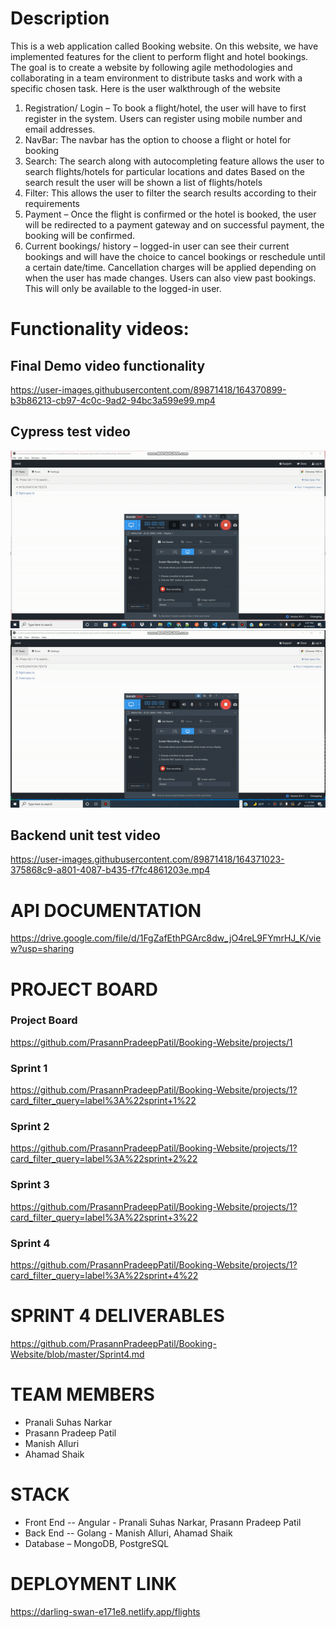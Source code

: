 # Description
This is a web application called Booking website. On this website, we have implemented features for the client to perform flight and hotel bookings. The goal is to create a website by following agile methodologies and collaborating in a team environment to distribute tasks and work with a specific chosen task. Here is the user walkthrough of the website

1. Registration/ Login – To book a flight/hotel, the user will have to first register in the system. Users can register using mobile number and email addresses.
2. NavBar: The navbar has the option to choose a flight or hotel for booking
3. Search: The search along with autocompleting feature allows the user to search flights/hotels for particular locations and dates Based on the search result the user will be shown a list of flights/hotels
4. Filter: This allows the user to filter the search results according to their requirements
5. Payment – Once the flight is confirmed or the hotel is booked, the user will be redirected to a payment gateway and on successful payment, the booking will be confirmed.
6. Current bookings/ history – logged-in user can see their current bookings and will have the choice to cancel bookings or reschedule until a certain date/time. Cancellation charges will be applied depending on when the user has made changes. Users can also view past bookings. This will only be available to the logged-in user.


# Functionality videos:

## Final Demo video functionality
https://user-images.githubusercontent.com/89871418/164370899-b3b86213-cb97-4c0c-9ad2-94bc3a599e99.mp4

## Cypress test video

![Cypress Testing for Flights](/Images/Cypress_Flights.gif)
![Cypress Testing for Flights](/Images/Cypress_Hotels.gif)

## Backend unit test video 

https://user-images.githubusercontent.com/89871418/164371023-375868c9-a801-4087-b435-f7fc4861203e.mp4

# API DOCUMENTATION
https://drive.google.com/file/d/1FgZafEthPGArc8dw_jO4reL9FYmrHJ_K/view?usp=sharing

# PROJECT BOARD

### Project Board 
https://github.com/PrasannPradeepPatil/Booking-Website/projects/1

### Sprint 1
https://github.com/PrasannPradeepPatil/Booking-Website/projects/1?card_filter_query=label%3A%22sprint+1%22

### Sprint 2
https://github.com/PrasannPradeepPatil/Booking-Website/projects/1?card_filter_query=label%3A%22sprint+2%22

### Sprint 3
https://github.com/PrasannPradeepPatil/Booking-Website/projects/1?card_filter_query=label%3A%22sprint+3%22

### Sprint 4
https://github.com/PrasannPradeepPatil/Booking-Website/projects/1?card_filter_query=label%3A%22sprint+4%22

# SPRINT 4 DELIVERABLES
https://github.com/PrasannPradeepPatil/Booking-Website/blob/master/Sprint4.md

# TEAM MEMBERS
- Pranali Suhas Narkar 
- Prasann Pradeep Patil 
- Manish Alluri 
- Ahamad Shaik

# STACK
- Front End -- Angular - Pranali Suhas Narkar, Prasann Pradeep Patil
- Back End -- Golang - Manish Alluri, Ahamad Shaik
- Database – MongoDB, PostgreSQL

# DEPLOYMENT LINK
https://darling-swan-e171e8.netlify.app/flights





